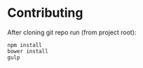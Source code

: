Contributing
============

After cloning git repo run (from project root):

```
npm install
bower install
gulp
```
